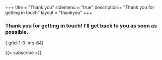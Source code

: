 +++
title = "Thank you"
sidemenu = "true"
description = "Thank you for getting in touch"
layout = "thankyou"
+++

### Thank you for getting in touch! I’ll get back to you as soon as possible.

{.grid-1-3 .mb-64}

{{< subscribe >}}
